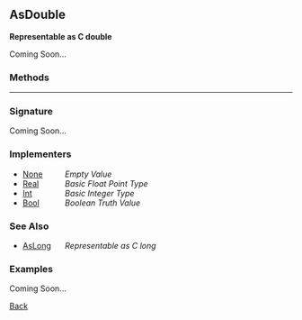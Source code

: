 AsDouble
--------
__Representable as C double__

Coming Soon...


### Methods

-------------------------------


### Signature


Coming Soon...


### Implementers

* <span style="width:75px; float:left;">[None](none)</span> _Empty Value_
* <span style="width:75px; float:left;">[Real](real)</span> _Basic Float Point Type_
* <span style="width:75px; float:left;">[Int](int)</span> _Basic Integer Type_
* <span style="width:75px; float:left;">[Bool](bool)</span> _Boolean Truth Value_


### See Also

* <span style="width:75px; float:left;">[AsLong](aslong)</span> _Representable as C long_


### Examples

Coming Soon...

[Back](/documentation)
